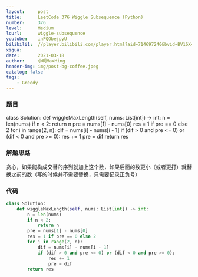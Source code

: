```yaml
---
layout:     post
title:      LeetCode 376 Wiggle Subsequence (Python)
number:     376
level:      Medium
lcurl:      wiggle-subsequence
youtube:    inPQObejpyU
bilibili1:  //player.bilibili.com/player.html?aid=714697240&bvid=BV16X4y1376k&cid=312168080&page=1
xigua:      
date:       2021-03-18
author:     小明MaxMing
header-img: img/post-bg-coffee.jpeg
catalog: false
tags:
    - Greedy
---
```


### 题目

class Solution:
    def wiggleMaxLength(self, nums: List[int]) -> int:
        n = len(nums)
        if n < 2:
            return n
        pre = nums[1] - nums[0]
        res = 1 if pre == 0 else 2
        for i in range(2, n):
            dif = nums[i] - nums[i - 1]
            if (dif > 0 and pre <= 0) or (dif < 0 and pre >= 0):
                res += 1
                pre = dif
        return res

### 解题思路

贪心，如果能构成交替的序列就加上这个数，如果后面的数更小（或者更打）就替换之前的数（写的时候并不需要替换，只需要记录正负号）

### 代码
```python
class Solution:
    def wiggleMaxLength(self, nums: List[int]) -> int:
        n = len(nums)
        if n < 2:
            return n
        pre = nums[1] - nums[0]
        res = 1 if pre == 0 else 2
        for i in range(2, n):
            dif = nums[i] - nums[i - 1]
            if (dif > 0 and pre <= 0) or (dif < 0 and pre >= 0):
                res += 1
                pre = dif
        return res
```
